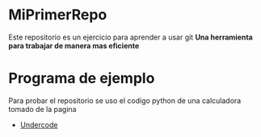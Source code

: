 # MiPrimerRepo
Este repositorio es un ejercicio para aprender a usar git
**Una herramienta para trabajar de manera mas eficiente**

# Programa de ejemplo
Para probar el repositorio se uso el codigo python de una calculadora tomado de la pagina
* [Undercode](https://underc0de.org/foro/python/t32619/)

